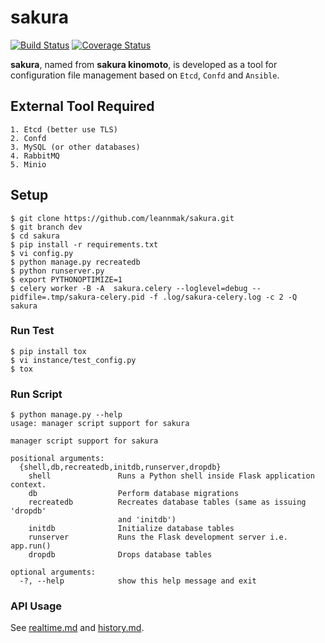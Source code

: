 # sakura
[![Build Status](https://travis-ci.org/leannmak/sakura.svg?branch=develop)](https://travis-ci.org/leannmak/sakura)
[![Coverage Status](https://coveralls.io/repos/github/leannmak/sakura/badge.svg?branch=develop)](https://coveralls.io/github/leannmak/sakura?branch=develop)  

**sakura**, named from **sakura kinomoto**, is developed as a tool for configuration file management based on `Etcd`, `Confd` and `Ansible`.

## External Tool Required
```shell
1. Etcd (better use TLS)
2. Confd
3. MySQL (or other databases)
4. RabbitMQ
5. Minio
```

## Setup

```shell
$ git clone https://github.com/leannmak/sakura.git
$ git branch dev
$ cd sakura
$ pip install -r requirements.txt
$ vi config.py
$ python manage.py recreatedb
$ python runserver.py
$ export PYTHONOPTIMIZE=1
$ celery worker -B -A  sakura.celery --loglevel=debug --pidfile=.tmp/sakura-celery.pid -f .log/sakura-celery.log -c 2 -Q sakura
```

### Run Test

```shell
$ pip install tox
$ vi instance/test_config.py
$ tox
```

### Run Script

```shell
$ python manage.py --help
usage: manager script support for sakura

manager script support for sakura

positional arguments:
  {shell,db,recreatedb,initdb,runserver,dropdb}
    shell               Runs a Python shell inside Flask application context.
    db                  Perform database migrations
    recreatedb          Recreates database tables (same as issuing 'dropdb'
                        and 'initdb')
    initdb              Initialize database tables
    runserver           Runs the Flask development server i.e. app.run()
    dropdb              Drops database tables

optional arguments:
  -?, --help            show this help message and exit
```

### API Usage

See [realtime.md](document/realtime.md) and [history.md](document/history.md).
